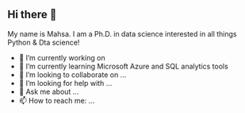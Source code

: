 ## Hi there 👋
My name is Mahsa. I am a Ph.D. in data science interested in all things Python & Dta science!

- 🔭 I’m currently working on 
- 🌱 I’m currently learning Microsoft Azure and SQL analytics tools
- 👯 I’m looking to collaborate on ...
- 🤔 I’m looking for help with ...
- 💬 Ask me about ...
- 📫 How to reach me: ...

